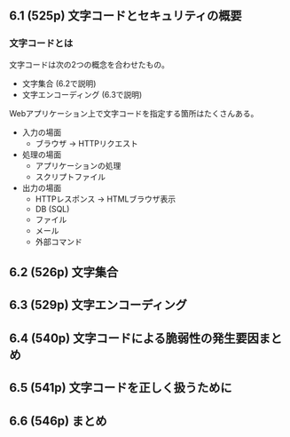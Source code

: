 ## 6.1 (525p) 文字コードとセキュリティの概要
### 文字コードとは
文字コードは次の2つの概念を合わせたもの。
- 文字集合 (6.2で説明)
- 文字エンコーディング (6.3で説明)

Webアプリケーション上で文字コードを指定する箇所はたくさんある。
- 入力の場面
  - ブラウザ → HTTPリクエスト
- 処理の場面
  - アプリケーションの処理
  - スクリプトファイル
- 出力の場面
  - HTTPレスポンス → HTMLブラウザ表示
  - DB (SQL)
  - ファイル
  - メール
  - 外部コマンド


## 6.2 (526p) 文字集合

## 6.3 (529p) 文字エンコーディング

## 6.4 (540p) 文字コードによる脆弱性の発生要因まとめ

## 6.5 (541p) 文字コードを正しく扱うために

## 6.6 (546p) まとめ